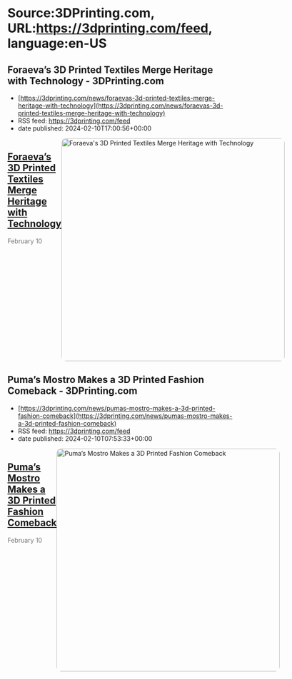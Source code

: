 # Source:3DPrinting.com, URL:https://3dprinting.com/feed, language:en-US

## Foraeva’s 3D Printed Textiles Merge Heritage with Technology - 3DPrinting.com
 - [https://3dprinting.com/news/foraevas-3d-printed-textiles-merge-heritage-with-technology](https://3dprinting.com/news/foraevas-3d-printed-textiles-merge-heritage-with-technology)
 - RSS feed: https://3dprinting.com/feed
 - date published: 2024-02-10T17:00:56+00:00

<div style="display: flex;"><div><h2><a href="https://3dprinting.com/news/foraevas-3d-printed-textiles-merge-heritage-with-technology/" target="_blank">Foraeva&#8217;s 3D Printed Textiles Merge Heritage with Technology</a></h2><span style="color: #777; font-size: 14px; margin-top: auto;">February 10</span></div><div><img alt="Foraeva&#039;s 3D Printed Textiles Merge Heritage with Technology" class="attachment-singular-featured-thumb size-singular-featured-thumb wp-post-image" height="500" src="https://3dprinting.com/wp-content/uploads/image1-92-500x500.jpg" style="border-radius: 10px; overflow: hidden;" width="500" /></div></div>

## Puma’s Mostro Makes a 3D Printed Fashion Comeback - 3DPrinting.com
 - [https://3dprinting.com/news/pumas-mostro-makes-a-3d-printed-fashion-comeback](https://3dprinting.com/news/pumas-mostro-makes-a-3d-printed-fashion-comeback)
 - RSS feed: https://3dprinting.com/feed
 - date published: 2024-02-10T07:53:33+00:00

<div style="display: flex;"><div><h2><a href="https://3dprinting.com/news/pumas-mostro-makes-a-3d-printed-fashion-comeback/" target="_blank">Puma’s Mostro Makes a 3D Printed Fashion Comeback</a></h2><span style="color: #777; font-size: 14px; margin-top: auto;">February 10</span></div><div><img alt="Puma’s Mostro Makes a 3D Printed Fashion Comeback" class="attachment-singular-featured-thumb size-singular-featured-thumb wp-post-image" height="500" src="https://3dprinting.com/wp-content/uploads/image3-121-500x500.png" style="border-radius: 10px; overflow: hidden;" width="500" /></div></div>


